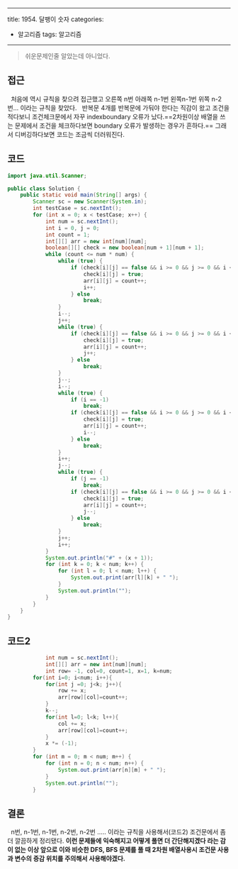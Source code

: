 
---
title: 1954. 달팽이 숫자
categories:
 - 알고리즘
tags: 알고리즘
---

> 쉬운문제인줄 알았는데 아니었다.

<!-- more -->

## 접근
&nbsp; 처음에 역시 규칙을 찾으려 접근했고 오른쪽 n번 아래쪽 n-1번 왼쪽n-1번 위쪽 n-2번... 이라는 규칙을 찾았다.
&nbsp; 반복문 4개를 반복문에 가둬야 한다는 직감이 왔고 조건을 적다보니 조건체크문에서 자꾸 indexboundary 오류가 났다.==2차원이상 배열을 쓰는 문제에서 조건을 체크하다보면 boundary 오류가 발생하는 경우가 흔하다.== 그래서 디버깅하다보면 코드는 조금씩 더러워진다.

## 코드
```java
import java.util.Scanner;

public class Solution {
	public static void main(String[] args) {
		Scanner sc = new Scanner(System.in);
		int testCase = sc.nextInt();
		for (int x = 0; x < testCase; x++) {
			int num = sc.nextInt();
			int i = 0, j = 0;
			int count = 1;
			int[][] arr = new int[num][num];
			boolean[][] check = new boolean[num + 1][num + 1];
			while (count <= num * num) {
				while (true) {
					if (check[i][j] == false && i >= 0 && j >= 0 && i < num && j < num && count <= num * num) {
						check[i][j] = true;
						arr[i][j] = count++;
						i++;
					} else
						break;
				}
				i--;
				j++;
				while (true) {
					if (check[i][j] == false && i >= 0 && j >= 0 && i < num && j < num && count <= num * num) {
						check[i][j] = true;
						arr[i][j] = count++;
						j++;
					} else
						break;
				}
				j--;
				i--;
				while (true) {
					if (i == -1)
						break;
					if (check[i][j] == false && i >= 0 && j >= 0 && i < num && j < num && count <= num * num) {
						check[i][j] = true;
						arr[i][j] = count++;
						i--;
					} else
						break;
				}
				i++;
				j--;
				while (true) {
					if (j == -1)
						break;
					if (check[i][j] == false && i >= 0 && j >= 0 && i < num && j < num && count <= num * num) {
						check[i][j] = true;
						arr[i][j] = count++;
						j--;
					} else
						break;
				}
				j++;
				i++;
			}
			System.out.println("#" + (x + 1));
			for (int k = 0; k < num; k++) {
				for (int l = 0; l < num; l++) {
					System.out.print(arr[l][k] + " ");
				}
				System.out.println("");
			}
		}
	}
}
```

## 코드2
```java
			int num = sc.nextInt();
			int[][] arr = new int[num][num];
			int row= -1, col=0, count=1, x=1, k=num;
		for(int i=0; i<num; i++){
			for(int j =0; j<k; j++){
				row += x;
				arr[row][col]=count++;
			}
			k--;
			for(int l=0; l<k; l++){
				col += x;
				arr[row][col]=count++;
			}
			x *= (-1);
		}
		for (int m = 0; m < num; m++) {
			for (int n = 0; n < num; n++) {
				System.out.print(arr[n][m] + " ");
			}
			System.out.println("");
		}
```

## 결론

&nbsp; n번, n-1번, n-1번, n-2번, n-2번 ..... 이라는 규칙을 사용해서(코드2) 조건문에서 좀 더 깔끔하게 정리됐다.
**이런 문제들에 익숙해지고 어떻게 풀면 더 간단해지겠다 라는 감이 없는 이상 앞으로 이와 비슷한 DFS, BFS 문제를 풀 때 2차원 배열사용시 조건문 사용과 변수의 증감 위치를 주의해서 사용해야겠다.**
